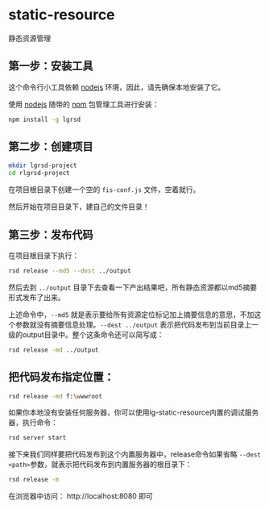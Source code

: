 # static-resource
静态资源管理

## 第一步：安装工具

这个命令行小工具依赖 [nodejs](http://nodejs.org/) 环境，因此，请先确保本地安装了它。

使用 [nodejs](http://nodejs.org/) 随带的 [npm](https://www.npmjs.org/) 包管理工具进行安装：

```bash
npm install -g lgrsd
```

## 第二步：创建项目

```bash
mkdir lgrsd-project
cd rlgrsd-project
```

在项目根目录下创建一个空的 ``fis-conf.js`` 文件，空着就行。

然后开始在项目目录下，建自己的文件目录！

## 第三步：发布代码

在项目根目录下执行：

```bash
rsd release --md5 --dest ../output
```

然后去到 ``../output`` 目录下去查看一下产出结果吧，所有静态资源都以md5摘要形式发布了出来。

上述命令中，``--md5`` 就是表示要给所有资源定位标记加上摘要信息的意思，不加这个参数就没有摘要信息处理。``--dest ../output`` 表示把代码发布到当前目录上一级的output目录中。整个这条命令还可以简写成：

```bash
rsd release -md ../output
```

## 把代码发布指定位置：

```bash
rsd release -md f:\wwwroot
```

如果你本地没有安装任何服务器，你可以使用lg-static-resource内置的调试服务器，执行命令：

```bash
rsd server start
```

接下来我们同样要把代码发布到这个内置服务器中，release命令如果省略 ``--dest <path>``参数，就表示把代码发布到内置服务器的根目录下：

```bash
rsd release -m
```

在浏览器中访问： http://localhost:8080 即可